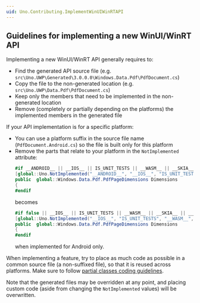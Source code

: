 ```yaml
---
uid: Uno.Contributing.ImplementWinUIWinRTAPI
---
```


## Guidelines for implementing a new WinUI/WinRT API

Implementing a new WinUI/WinRT API generally requires to:
- Find the generated API source file (e.g. `src\Uno.UWP\Generated\3.0.0.0\Windows.Data.Pdf\PdfDocument.cs`)
- Copy the file to the non-generated location (e.g. `src\Uno.UWP\Data.Pdf\PdfDocument.cs`)
- Keep only the members that need to be implemented in the non-generated location
- Remove (completely or partially depending on the platforms) the implemented members in the generated file

If your API implementation is for a specific platform:
- You can use a platform suffix in the source file name (`PdfDocument.Android.cs`) so the file is built only for this platform
- Remove the parts that relate to your platform in the `NotImplemented` attribute:
    ```csharp
    #if __ANDROID__ || __IOS__ || IS_UNIT_TESTS || __WASM__ || __SKIA__ || __NETSTD_REFERENCE__ || __MACOS__
	[global::Uno.NotImplemented("__ANDROID__", "__IOS__", "IS_UNIT_TESTS", "__WASM__", "__SKIA__", "__NETSTD_REFERENCE__", "__MACOS__")]
	public  global::Windows.Data.Pdf.PdfPageDimensions Dimensions
	{
	#endif
    ```
    becomes
    ```csharp
    #if false || __IOS__ || IS_UNIT_TESTS || __WASM__ || __SKIA__ || __NETSTD_REFERENCE__ || __MACOS__
	[global::Uno.NotImplemented("__IOS__", "IS_UNIT_TESTS", "__WASM__", "__SKIA__", "__NETSTD_REFERENCE__", "__MACOS__")]
	public  global::Windows.Data.Pdf.PdfPageDimensions Dimensions
	{
	#endif
    ```
    when implemented for Android only.

When implementing a feature, try to place as much code as possible in a common source file (a non-suffixed file), so that it is reused across platforms. Make sure to follow [partial classes coding guidelines](code-style.md).

Note that the generated files may be overridden at any point, and placing custom code (aside from changing the `NotImplemented` values) will be overwritten.
